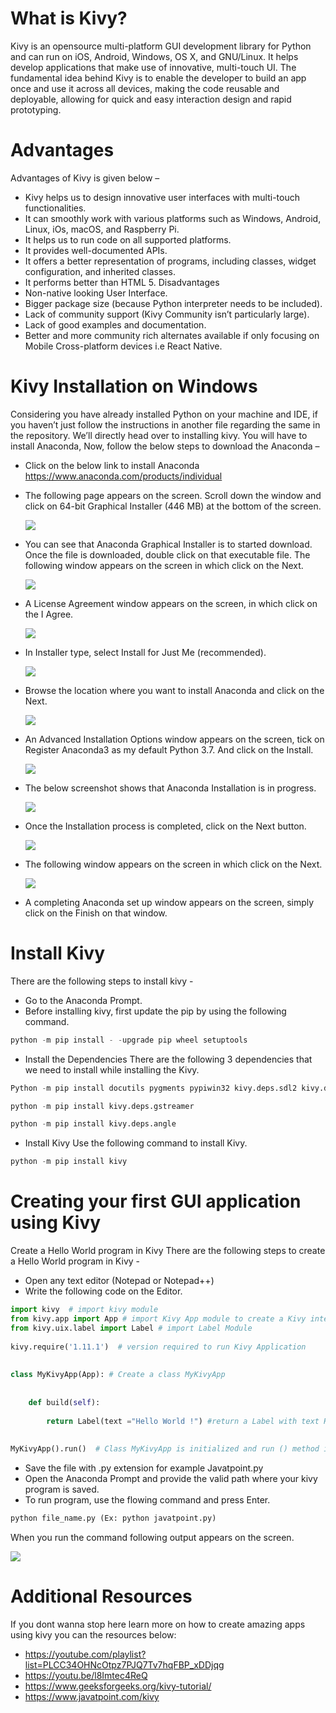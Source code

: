 # What is Kivy?
Kivy is an opensource multi-platform GUI development library for Python and can run on iOS, Android, Windows, OS X, and GNU/Linux. It helps develop applications that make use of innovative, multi-touch UI. The fundamental idea behind Kivy is to enable the developer to build an app once and use it across all devices, making the code reusable and deployable, allowing for quick and easy interaction design and rapid prototyping.
# Advantages
Advantages of Kivy is given below –
-	Kivy helps us to design innovative user interfaces with multi-touch functionalities.
-	It can smoothly work with various platforms such as Windows, Android, Linux, iOs, macOS, and Raspberry Pi.
-	It helps us to run code on all supported platforms.
-	It provides well-documented APIs.
-	It offers a better representation of programs, including classes, widget configuration, and inherited classes.
-	It performs better than HTML 5.
Disadvantages
-	Non-native looking User Interface.
-	Bigger package size (because Python interpreter needs to be included).
-	Lack of community support (Kivy Community isn’t particularly large).
-	Lack of good examples and documentation.
-	Better and more community rich alternates available if only focusing on Mobile Cross-platform devices i.e React Native.
# Kivy Installation on Windows
Considering you have already installed Python on your machine and IDE, if you haven’t just follow the instructions in another file regarding the same in the repository.
We’ll directly head over to installing kivy.
You will have to install Anaconda, Now, follow the below steps to download the Anaconda –
- Click on the below link to install Anaconda https://www.anaconda.com/products/individual
- The following page appears on the screen. Scroll down the window and click on 64-bit Graphical Installer (446 MB) at the bottom of the screen.

    <img src="procedure_screenshots/Picture1.png"  style="max-width: 100%; height: auto;"/>

- You can see that Anaconda Graphical Installer is to started download. Once the file is downloaded, double click on that executable file. The following window appears on the     screen in which click on the Next.
   
   <img src="procedure_screenshots/Picture2.png"  style="max-width: 100%; height: auto;"/>

- A License Agreement window appears on the screen, in which click on the I Agree.

   <img src="procedure_screenshots/Picture3.png"  style="max-width: 100%; height: auto;"/>
   
- In Installer type, select Install for Just Me (recommended).

    <img src="procedure_screenshots/Picture4.png"  style="max-width: 100%; height: auto;"/>
    
- Browse the location where you want to install Anaconda and click on the Next.

    <img src="procedure_screenshots/Picture5.png"  style="max-width: 100%; height: auto;"/>

- An Advanced Installation Options window appears on the screen, tick on Register Anaconda3 as my default Python 3.7. And click on the Install.
    
    <img src="procedure_screenshots/Picture6.png"  style="max-width: 100%; height: auto;"/>

- The below screenshot shows that Anaconda Installation is in progress.
   
   <img src="procedure_screenshots/Picture7.png"  style="max-width: 100%; height: auto;"/>

- Once the Installation process is completed, click on the Next button.
    
    <img src="procedure_screenshots/Picture8.png"  style="max-width: 100%; height: auto;"/>

- The following window appears on the screen in which click on the Next.
    
    <img src="procedure_screenshots/Picture9.png"  style="max-width: 100%; height: auto;"/>

- A completing Anaconda set up window appears on the screen, simply click on the Finish on that window.

# Install Kivy 
There are the following steps to install kivy -
- Go to the Anaconda Prompt.
- Before installing kivy, first update the pip by using the following command.

```python
python -m pip install - -upgrade pip wheel setuptools  
```

- Install the Dependencies
There are the following 3 dependencies that we need to install while installing the Kivy.

```python
Python -m pip install docutils pygments pypiwin32 kivy.deps.sdl2 kivy.deps.glew  
```

```python
python -m pip install kivy.deps.gstreamer  
```

```python
python -m pip install kivy.deps.angle  
```

- Install Kivy
Use the following command to install Kivy.

```python
python -m pip install kivy  
```

# Creating your first GUI application using Kivy
Create a Hello World program in Kivy
There are the following steps to create a Hello World program in Kivy -
- Open any text editor (Notepad or Notepad++)
- Write the following code on the Editor.

```python
import kivy  # import kivy module  
from kivy.app import App # import Kivy App module to create a Kivy interface  
from kivy.uix.label import Label # import Label Module  
    
kivy.require('1.11.1')  # version required to run Kivy Application    
    
 
class MyKivyApp(App): # Create a class MyKivyApp  
        
      
    def build(self):   
            
        return Label(text ="Hello World !") #return a Label with text Hello World ! as a root widget         
    
    
MyKivyApp().run()  # Class MyKivyApp is initialized and run () method is called to run the App.  
```

- Save the file with .py extension for example Javatpoint.py
- Open the Anaconda Prompt and provide the valid path where your kivy program is saved.
- To run program, use the flowing command and press Enter.



```python
python file_name.py (Ex: python javatpoint.py)   
```

When you run the command following output appears on the screen.

<img src="procedure_screenshots/Picture10.png"  style="max-width: 100%; height: auto;"/>

# Additional Resources
If you dont wanna stop here learn more on how to create amazing apps using kivy you can the resources below:
-	https://youtube.com/playlist?list=PLCC34OHNcOtpz7PJQ7Tv7hqFBP_xDDjqg
-	 https://youtu.be/l8Imtec4ReQ
-	https://www.geeksforgeeks.org/kivy-tutorial/
-	https://www.javatpoint.com/kivy

